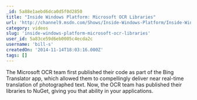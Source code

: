 ```yaml
---
_id: 5a88e1aebd6dca0d5f0d2850
title: "Inside Windows Platform: Microsoft OCR Libraries"
url: 'http://channel9.msdn.com/Shows/Inside-Windows-Platform/Inside-Windows-Platform-Inside-Microsoft-OCR-Libraries'
category: videos
slug: 'inside-windows-platform-microsoft-ocr-libraries'
user_id: 5a83ce59d6eb0005c4ecda2c
username: 'bill-s'
createdOn: '2014-11-14T18:03:16.000Z'
tags: []
---
```


The Microsoft OCR team first published their code as part of the Bing Translator app, which allowed them to compellingly deliver near real-time translation of photographed text. Now, the OCR team has published their libraries to NuGet, giving you that ability in your applications.

